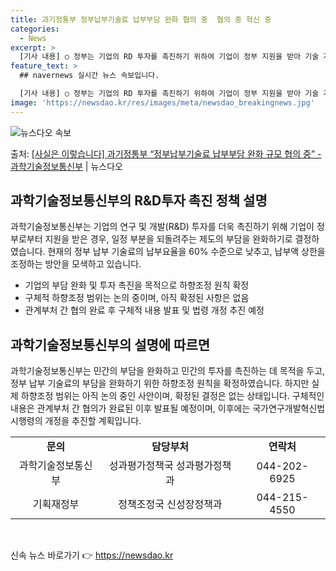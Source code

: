 ```yaml
---
title: 과기정통부 정부납부기술료 납부부담 완화 협의 중  협의 중 혁신 중
categories:
  - News
excerpt: >
  [기사 내용] ○ 정부는 기업의 RD 투자를 촉진하기 위하여 기업이 정부 지원을 받아 기술 개발에 성공할 경…
feature_text: >
  ## navernews 실시간 뉴스 속보입니다.

  [기사 내용] ○ 정부는 기업의 RD 투자를 촉진하기 위하여 기업이 정부 지원을 받아 기술 개발에 성공할 경…
image: 'https://newsdao.kr/res/images/meta/newsdao_breakingnews.jpg'
---
```


![뉴스다오 속보](https://newsdao.kr/res/images/meta/newsdao_breakingnews.jpg)

<p>출처: <a href="https://newsdao.kr/3506" rel="dofollow">[사실은 이렇습니다] 과기정통부 “정부납부기술료 납부부담 완화 규모 협의 중” - 과학기술정보통신부</a> | 뉴스다오</p>

<h2 data-ke-size="size26">과학기술정보통신부의 R&D투자 촉진 정책 설명</h2>
과학기술정보통신부는 기업의 연구 및 개발(R&D) 투자를 더욱 촉진하기 위해 기업이 정부로부터 지원을 받은 경우, 일정 부분을 되돌려주는 제도의 부담을 완화하기로 결정하였습니다. 현재의 정부 납부 기술료의 납부요율을 60% 수준으로 낮추고, 납부액 상한을 조정하는 방안을 모색하고 있습니다.

<ul>
    <li>기업의 부담 완화 및 투자 촉진을 목적으로 하향조정 원칙 확정</li>
    <li>구체적 하향조정 범위는 논의 중이며, 아직 확정된 사항은 없음</li>
    <li>관계부처 간 협의 완료 후 구체적 내용 발표 및 법령 개정 추진 예정</li>
</ul>

<h2 data-ke-size="size26">과학기술정보통신부의 설명에 따르면</h2>
과학기술정보통신부는 민간의 부담을 완화하고 민간의 투자를 촉진하는 데 목적을 두고, 정부 납부 기술료의 부담을 완화하기 위한 하향조정 원칙을 확정하였습니다. 하지만 실제 하향조정 범위는 아직 논의 중인 사안이며, 확정된 결정은 없는 상태입니다. 구체적인 내용은 관계부처 간 협의가 완료된 이후 발표될 예정이며, 이후에는 국가연구개발혁신법 시행령의 개정을 추진할 계획입니다.

<table>
    <tr>
        <td style="text-align: center; height: 17px;"><b>문의</b></td>
        <td style="text-align: center; height: 17px;"><b>담당부처</b></td>
        <td style="text-align: center; height: 17px;"><b>연락처</b></td>
    </tr>
    <tr>
        <td style="text-align: center; height: 17px;">과학기술정보통신부</td>
        <td style="text-align: center; height: 17px;">성과평가정책국 성과평가정책과</td>
        <td style="text-align: center; height: 17px;">044-202-6925</td>
    </tr>
    <tr>
        <td style="text-align: center; height: 17px;">기획재정부</td>
        <td style="text-align: center; height: 17px;">정책조정국 신성장정책과</td>
        <td style="text-align: center; height: 17px;">044-215-4550</td>
    </tr>
</table>

<p data-ke-size="size16">&nbsp;</p> 

신속 뉴스 바로가기 👉 <a href="https://newsdao.kr" rel="dofollow">https://newsdao.kr</a>


